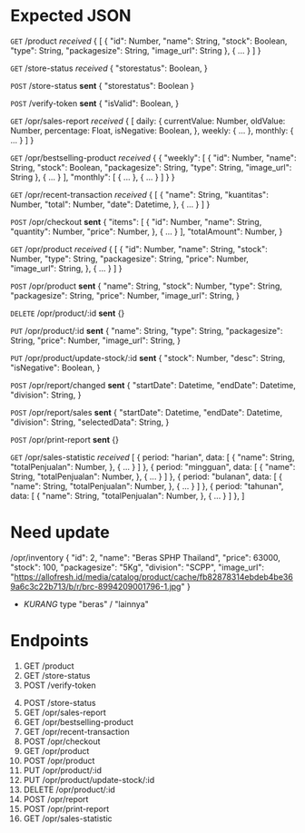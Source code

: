 # Expected JSON
`GET` /product *received*
{
  [
    {
      "id": Number,
      "name": String,
      "stock": Boolean,
      "type": String,
      "packagesize": String,
      "image_url": String
    },
    {
      ...
    }
  ]
}

`GET` /store-status *received*
{
  "storestatus": Boolean,
}

`POST` /store-status __sent__
{
  "storestatus": Boolean
}

`POST` /verify-token __sent__
{
  "isValid": Boolean,
}

`GET` /opr/sales-report *received*
{
  [
    daily: {
      currentValue: Number,
      oldValue: Number,
      percentage: Float,
      isNegative: Boolean,
    },
    weekly: {
      ...
    },
    monthly: {
      ...
    }
  ]
}

`GET` /opr/bestselling-product *received*
{
  { 
    "weekly": [
      {
        "id": Number,
        "name": String,
        "stock": Boolean,
        "packagesize": String,
        "type": String,
        "image_url": String
      },
      {
        ...
      }
    ],
    "monthly": [
      {
        ...
      },
      {
        ...
      }
    ]
  }
}

`GET` /opr/recent-transaction *received*
{
  [
    {
      "name": String,
      "kuantitas": Number,
      "total": Number,
      "date": Datetime,
    },
    {
      ...
    }
  ]
}

`POST` /opr/checkout __sent__
{
  "items": [
    {
      "id": Number,
      "name": String,
      "quantity": Number,
      "price": Number,
    },
    {
      ...
    }
  ],
  "totalAmount": Number,
}

`GET` /opr/product *received*
{
  [
    {
      "id": Number,
      "name": String,
      "stock": Number,
      "type": String,
      "packagesize": String,
      "price": Number,
      "image_url": String,
    },
    {
      ...
    }
  ]
}

`POST` /opr/product __sent__
{
  "name": String,
  "stock": Number,
  "type": String,
  "packagesize": String,
  "price": Number,
  "image_url": String,
}

`DELETE` /opr/product/:id __sent__
{}

`PUT` /opr/product/:id __sent__
{
  "name": String,
  "type": String,
  "packagesize": String,
  "price": Number,
  "image_url": String,
}

`PUT` /opr/product/update-stock/:id __sent__
{
  "stock": Number,
  "desc": String,
  "isNegative": Boolean,
}

`POST` /opr/report/changed __sent__
{
  "startDate": Datetime,
  "endDate": Datetime,
  "division": String,
}

`POST` /opr/report/sales __sent__
{
  "startDate": Datetime,
  "endDate": Datetime,
  "division": String,
  "selectedData": String,
}

`POST` /opr/print-report __sent__
{}

`GET` /opr/sales-statistic *received*
[
  {
    period: "harian",
    data: [
      {
        "name": String,
        "totalPenjualan": Number, 
      },
      {
        ...
      }
    ]
  },
  {
    period: "mingguan",
    data: [
      {
        "name": String,
        "totalPenjualan": Number, 
      },
      {
        ...
      }
    ]
  },
  {
    period: "bulanan",
    data: [
      {
        "name": String,
        "totalPenjualan": Number, 
      },
      {
        ...
      }
    ]
  },
  {
    period: "tahunan",
    data: [
      {
        "name": String,
        "totalPenjualan": Number, 
      },
      {
        ...
      }
    ]
  },
]

# Need update
/opr/inventory
{
  "id": 2,
  "name": "Beras SPHP Thailand",
  "price": 63000,
  "stock": 100,
  "packagesize": "5Kg",
  "division": "SCPP",
  "image_url": "https://allofresh.id/media/catalog/product/cache/fb82878314ebdeb4be369a6c3c22b713/b/r/brc-8994209001796-1.jpg"
}
- _KURANG_ type "beras" / "lainnya"

# Endpoints
<!-- GUEST -->
1. GET /product 
2. GET /store-status 
3. POST /verify-token 

<!-- ADMIN -->
4. POST /store-status 
5. GET /opr/sales-report 
6. GET /opr/bestselling-product 
7. GET /opr/recent-transaction 
8. POST /opr/checkout
9. GET /opr/product 
10. POST /opr/product
11. PUT /opr/product/:id
12. PUT /opr/product/update-stock/:id
13. DELETE /opr/product/:id
14. POST /opr/report
15. POST /opr/print-report
16. GET /opr/sales-statistic